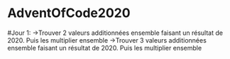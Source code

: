 # AdventOfCode2020

  #Jour 1:
    ->Trouver 2 valeurs additionnées ensemble faisant un résultat de 2020. Puis les multiplier ensemble
    ->Trouver 3 valeurs additionnées ensemble faisant un résultat de 2020. Puis les multiplier ensemble
